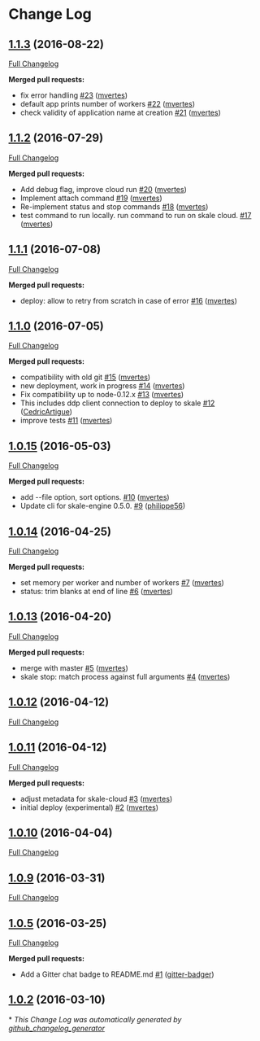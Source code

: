 # Change Log

## [1.1.3](https://github.com/skale-me/skale-cli/tree/1.1.3) (2016-08-22)
[Full Changelog](https://github.com/skale-me/skale-cli/compare/1.1.2...1.1.3)

**Merged pull requests:**

- fix error handling [\#23](https://github.com/skale-me/skale-cli/pull/23) ([mvertes](https://github.com/mvertes))
- default app prints number of workers [\#22](https://github.com/skale-me/skale-cli/pull/22) ([mvertes](https://github.com/mvertes))
- check validity of application name at creation [\#21](https://github.com/skale-me/skale-cli/pull/21) ([mvertes](https://github.com/mvertes))

## [1.1.2](https://github.com/skale-me/skale-cli/tree/1.1.2) (2016-07-29)
[Full Changelog](https://github.com/skale-me/skale-cli/compare/1.1.1...1.1.2)

**Merged pull requests:**

- Add debug flag, improve cloud run [\#20](https://github.com/skale-me/skale-cli/pull/20) ([mvertes](https://github.com/mvertes))
- Implement attach command [\#19](https://github.com/skale-me/skale-cli/pull/19) ([mvertes](https://github.com/mvertes))
- Re-implement status and stop commands [\#18](https://github.com/skale-me/skale-cli/pull/18) ([mvertes](https://github.com/mvertes))
- test command to run locally. run command to run on skale cloud. [\#17](https://github.com/skale-me/skale-cli/pull/17) ([mvertes](https://github.com/mvertes))

## [1.1.1](https://github.com/skale-me/skale-cli/tree/1.1.1) (2016-07-08)
[Full Changelog](https://github.com/skale-me/skale-cli/compare/1.1.0...1.1.1)

**Merged pull requests:**

- deploy: allow to retry from scratch in case of error [\#16](https://github.com/skale-me/skale-cli/pull/16) ([mvertes](https://github.com/mvertes))

## [1.1.0](https://github.com/skale-me/skale-cli/tree/1.1.0) (2016-07-05)
[Full Changelog](https://github.com/skale-me/skale-cli/compare/1.0.15...1.1.0)

**Merged pull requests:**

- compatibility with old git [\#15](https://github.com/skale-me/skale-cli/pull/15) ([mvertes](https://github.com/mvertes))
- new deployment, work in progress [\#14](https://github.com/skale-me/skale-cli/pull/14) ([mvertes](https://github.com/mvertes))
- Fix compatibility up to node-0.12.x [\#13](https://github.com/skale-me/skale-cli/pull/13) ([mvertes](https://github.com/mvertes))
- This includes ddp client connection to deploy to skale [\#12](https://github.com/skale-me/skale-cli/pull/12) ([CedricArtigue](https://github.com/CedricArtigue))
- improve tests [\#11](https://github.com/skale-me/skale-cli/pull/11) ([mvertes](https://github.com/mvertes))

## [1.0.15](https://github.com/skale-me/skale-cli/tree/1.0.15) (2016-05-03)
[Full Changelog](https://github.com/skale-me/skale-cli/compare/1.0.14...1.0.15)

**Merged pull requests:**

- add --file option, sort options. [\#10](https://github.com/skale-me/skale-cli/pull/10) ([mvertes](https://github.com/mvertes))
- Update cli for skale-engine 0.5.0. [\#9](https://github.com/skale-me/skale-cli/pull/9) ([philippe56](https://github.com/philippe56))

## [1.0.14](https://github.com/skale-me/skale-cli/tree/1.0.14) (2016-04-25)
[Full Changelog](https://github.com/skale-me/skale-cli/compare/1.0.13...1.0.14)

**Merged pull requests:**

- set memory per worker and number of workers [\#7](https://github.com/skale-me/skale-cli/pull/7) ([mvertes](https://github.com/mvertes))
- status: trim blanks at end of line [\#6](https://github.com/skale-me/skale-cli/pull/6) ([mvertes](https://github.com/mvertes))

## [1.0.13](https://github.com/skale-me/skale-cli/tree/1.0.13) (2016-04-20)
[Full Changelog](https://github.com/skale-me/skale-cli/compare/1.0.12...1.0.13)

**Merged pull requests:**

- merge with master [\#5](https://github.com/skale-me/skale-cli/pull/5) ([mvertes](https://github.com/mvertes))
- skale stop: match process against full arguments [\#4](https://github.com/skale-me/skale-cli/pull/4) ([mvertes](https://github.com/mvertes))

## [1.0.12](https://github.com/skale-me/skale-cli/tree/1.0.12) (2016-04-12)
[Full Changelog](https://github.com/skale-me/skale-cli/compare/1.0.11...1.0.12)

## [1.0.11](https://github.com/skale-me/skale-cli/tree/1.0.11) (2016-04-12)
[Full Changelog](https://github.com/skale-me/skale-cli/compare/1.0.10...1.0.11)

**Merged pull requests:**

- adjust metadata for skale-cloud [\#3](https://github.com/skale-me/skale-cli/pull/3) ([mvertes](https://github.com/mvertes))
- initial deploy \(experimental\) [\#2](https://github.com/skale-me/skale-cli/pull/2) ([mvertes](https://github.com/mvertes))

## [1.0.10](https://github.com/skale-me/skale-cli/tree/1.0.10) (2016-04-04)
[Full Changelog](https://github.com/skale-me/skale-cli/compare/1.0.9...1.0.10)

## [1.0.9](https://github.com/skale-me/skale-cli/tree/1.0.9) (2016-03-31)
[Full Changelog](https://github.com/skale-me/skale-cli/compare/1.0.5...1.0.9)

## [1.0.5](https://github.com/skale-me/skale-cli/tree/1.0.5) (2016-03-25)
[Full Changelog](https://github.com/skale-me/skale-cli/compare/1.0.2...1.0.5)

**Merged pull requests:**

- Add a Gitter chat badge to README.md [\#1](https://github.com/skale-me/skale-cli/pull/1) ([gitter-badger](https://github.com/gitter-badger))

## [1.0.2](https://github.com/skale-me/skale-cli/tree/1.0.2) (2016-03-10)


\* *This Change Log was automatically generated by [github_changelog_generator](https://github.com/skywinder/Github-Changelog-Generator)*